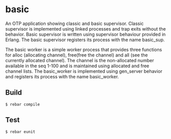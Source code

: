 basic
=====

An OTP application showing classic and basic supervisor. Classic supervisor is implemented using linked processes and trap exits without the behavior. Basic supervisor is written using supervisor behaviour provided in Erlang. The basic supervisor registers its process with the name basic_sup.

The basic worker is a simple worker process that provides three functions for alloc (allocating channel), free(free the channel) and all (see the currently allocated channel). The channel is the non-allocated number available in the seq 1-100 and is maintained using allocated and free channel lists. The basic_worker is implemented using gen_server behavior and registers its process with the name basic_worker.

Build
-----

    $ rebar compile


Test
----

    $ rebar eunit
    
